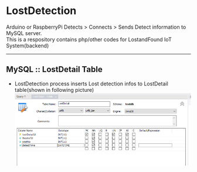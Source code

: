 # LostDetection
Arduino or RaspberryPi  Detects > Connects > Sends Detect information to MySQL server.<br>
This is a respository contains php/other codes for LostandFound IoT System(backend)<br>


-------------------
## MySQL :: LostDetail Table
* LostDetection process inserts Lost detection infos to LostDetail table(shown in following picture)<br>
![testdb::LostDetail](./LostDetail.png)

